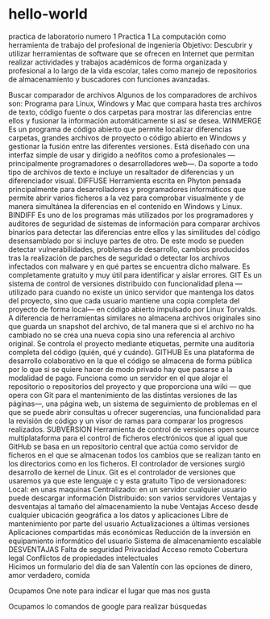 # hello-world
practica de laboratorio numero 1 
Practica 1 
La computación como herramienta de trabajo del profesional de ingeniería
Objetivo:
Descubrir y utilizar herramientas de software que se ofrecen en Internet que permitan realizar actividades y trabajos académicos de forma organizada y profesional a lo largo de la vida escolar, tales como manejo de repositorios de almacenamiento y buscadores con funciones avanzadas.

Buscar comparador de archivos
Algunos de los comparadores de archivos son:
Programa para Linux, Windows y Mac que compara hasta tres archivos de texto, código fuente o dos carpetas para mostrar las diferencias entre ellos y fusionar la información automáticamente si así se desea.
WINMERGE
Es un programa de código abierto que permite localizar diferencias carpetas, grandes archivos de proyecto o código abierto en Windows y gestionar la fusión entre las diferentes versiones. Está diseñado con una interfaz simple de usar y dirigido a neófitos como a profesionales — principalmente programadores o desarrolladores web—. Da soporte a todo tipo de archivos de texto e incluye un resaltador de diferencias y un diferenciador visual.
DIFFUSE
Herramienta escrita en Phyton pensada principalmente para desarrolladores y programadores informáticos que permite abrir varios ficheros a la vez para comprobar visualmente y de manera simultánea la diferencias en el contenido en Windows y Linux.
BINDIFF
Es uno de los programas más utilizados por los programadores y auditores de seguridad de sistemas de información para comparar archivos binarios para detectar las diferencias entre ellos y las similitudes del código desensamblado por si incluye partes de otro. De este modo se pueden detectar vulnerabilidades, problemas de desarrollo, cambios producidos tras la realización de parches de seguridad o detectar los archivos infectados con malware y en qué partes se encuentra dicho malware.
Es completamente gratuito y muy útil para identificar y aislar errores.
GIT
Es un sistema de control de versiones distribuido con funcionalidad plena —utilizado para cuando no existe un único servidor que mantenga los datos del proyecto, sino que cada usuario mantiene una copia completa del proyecto de forma local— en código abierto impulsado por Linux Torvalds.
A diferencia de herramientas similares no almacena archivos originales sino que guarda un snapshot del archivo, de tal manera que si el archivo no ha cambiado no se crea una nueva copia sino una referencia al archivo original. Se controla el proyecto mediante etiquetas, permite una auditoria completa del código (quién, qué y cuándo).
GITHUB
Es una plataforma de desarrollo colaborativo en la que el código se almacena de forma pública por lo que si se quiere hacer de modo privado hay que pasarse a la modalidad de pago. Funciona como un servidor en el que alojar el repositorio o repositorios del proyecto y que proporciona una wiki — que opera con Git para el mantenimiento de las distintas versiones de las páginas—, una página web, un sistema de seguimiento de problemas en el que se puede abrir consultas u ofrecer sugerencias, una funcionalidad para la revisión de código y un visor de ramas para comparar los progresos realizados.
SUBVERSION
Herramienta de control de versiones open source multiplataforma para el control de ficheros electrónicos que al igual que GitHub se basa en un repositorio central que actúa como servidor de ficheros en el que se almacenan todos los cambios que se realizan tanto en los directorios como en los ficheros.
 El controlador de versiones surgió desarrollo de kernel de Linux. Git es el controlador de versiones que usaremos ya que este lenguaje c y esta gratuito 
Tipo de versionadores:
Local: en unas maquinas 
Centralizado: en un servidor cualquier usuario puede descargar información
Distribuido: son varios servidores 
Ventajas y desventajas al tamaño del almacenamiento la nube 
Ventajas 
Acceso desde cualquier ubicación geográfica a los datos y aplicaciones 
Libre de mantenimiento por parte del usuario 
Actualizaciones a últimas versiones 
Aplicaciones compartidas más económicas 
Reducción de la inversión en equipamiento informático del usuario 
Sistema de almacenamiento escalable 
DESVENTAJAS 
Falta de seguridad
Privacidad 
Acceso remoto 
Cobertura legal
Conflictos de propiedades intelectuales  
Hicimos un formulario del día de san Valentín con las opciones de dinero, amor verdadero, comida 
  

Ocupamos One note para indicar el lugar que mas nos gusta 
  
Ocupamos lo comandos de google para realizar búsquedas 

